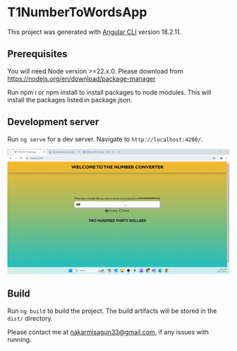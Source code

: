 # T1NumberToWordsApp

This project was generated with [Angular CLI](https://github.com/angular/angular-cli) version 18.2.11.

## Prerequisites

You will need Node version >=22.x.0. Please download from https://nodejs.org/en/download/package-manager

Run npm i or npm install to install packages to node modules. This will install the packages listed in package.json.

## Development server

Run `ng serve` for a dev server. Navigate to `http://localhost:4200/`.

![ConverterGif](./ConverterGif.gif)

## Build

Run `ng build` to build the project. The build artifacts will be stored in the `dist/` directory.

Please contact me at nakarmisagun33@gmail.com, if any issues with running.
